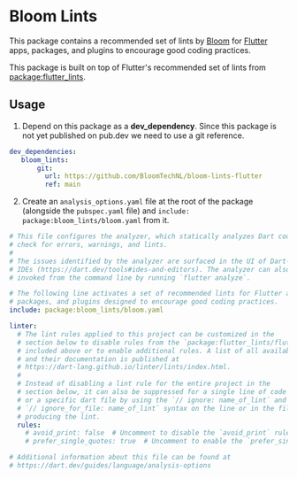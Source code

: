 # Bloom Lints

This package contains a recommended set of lints by [Bloom] for [Flutter] apps, packages,
and plugins to encourage good coding practices.

This package is built on top of Flutter's recommended set of lints from
[package:flutter_lints].

## Usage

1. Depend on this package as a **dev_dependency**. Since this package is not 
   yet published on pub.dev we need to use a git reference.

```yaml
dev_dependencies:
   bloom_lints:
       git:
         url: https://github.com/BloomTechNL/bloom-lints-flutter
         ref: main
```

2. Create an `analysis_options.yaml` file at the root of the package (alongside
   the `pubspec.yaml` file) and `include: package:bloom_lints/bloom.yaml`
   from it.

```yaml
# This file configures the analyzer, which statically analyzes Dart code to
# check for errors, warnings, and lints.
#
# The issues identified by the analyzer are surfaced in the UI of Dart-enabled
# IDEs (https://dart.dev/tools#ides-and-editors). The analyzer can also be
# invoked from the command line by running `flutter analyze`.

# The following line activates a set of recommended lints for Flutter apps,
# packages, and plugins designed to encourage good coding practices.
include: package:bloom_lints/bloom.yaml

linter:
  # The lint rules applied to this project can be customized in the
  # section below to disable rules from the `package:flutter_lints/flutter.yaml`
  # included above or to enable additional rules. A list of all available lints
  # and their documentation is published at
  # https://dart-lang.github.io/linter/lints/index.html.
  #
  # Instead of disabling a lint rule for the entire project in the
  # section below, it can also be suppressed for a single line of code
  # or a specific dart file by using the `// ignore: name_of_lint` and
  # `// ignore_for_file: name_of_lint` syntax on the line or in the file
  # producing the lint.
  rules:
    # avoid_print: false  # Uncomment to disable the `avoid_print` rule
    # prefer_single_quotes: true  # Uncomment to enable the `prefer_single_quotes` rule

# Additional information about this file can be found at
# https://dart.dev/guides/language/analysis-options
```

[Bloom]: https://bloom-technologies.nl
[Flutter]: https://flutter.dev
[package:flutter_lints]: https://pub.dev/packages/flutter_lints
